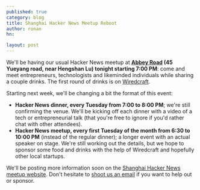```yaml
---
published: true
category: blog
title: Shanghai Hacker News Meetup Reboot
author: ronan
hn: 

layout: post
---
```


We'll be having our usual Hacker News meetup at **[Abbey Road](http://goo.gl/maps/Ona2p) (45 Yueyang road, near Hengshan Lu) tonight starting 7:00 PM**: come and meet entrepreneurs, technologists and likeminded individuals while sharing a couple drinks. The first round of drinks is on [Wiredcraft](http://wiredcraft.com).

Starting next week, we'll be changing a bit the format of this event:

- **Hacker News dinner, every Tuesday from 7:00 to 8:00 PM**; we're still confirming the venue. We'll be kicking off each dinner with a video of a tech or entrepreneurial talk (that you're free to ignore if you'd rather chat with other attendees).
- **Hacker News meetup, every first Tuesday of the month from 6:30 to 10:00 PM** (instead of the regular dinner); a longer event with an actual speaker on stage. We're still working out the details, but we hope to sponsor some food and drinks with the help of Wiredcraft and hopefully other local startups.

We'll be posting more information soon on the [Shanghai Hacker News meetup website](http://shanghaihn.org/). Don't hesitate to [shoot us an email](mailto:info@devo.ps) if you want to help out or sponsor.